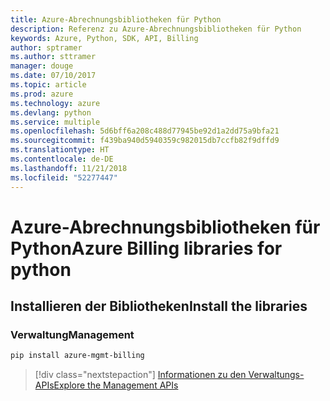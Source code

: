 ```yaml
---
title: Azure-Abrechnungsbibliotheken für Python
description: Referenz zu Azure-Abrechnungsbibliotheken für Python
keywords: Azure, Python, SDK, API, Billing
author: sptramer
ms.author: sttramer
manager: douge
ms.date: 07/10/2017
ms.topic: article
ms.prod: azure
ms.technology: azure
ms.devlang: python
ms.service: multiple
ms.openlocfilehash: 5d6bff6a208c488d77945be92d1a2dd75a9bfa21
ms.sourcegitcommit: f439ba940d5940359c982015db7ccfb82f9dffd9
ms.translationtype: HT
ms.contentlocale: de-DE
ms.lasthandoff: 11/21/2018
ms.locfileid: "52277447"
---
```

# <a name="azure-billing-libraries-for-python"></a><span data-ttu-id="fd85c-104">Azure-Abrechnungsbibliotheken für Python</span><span class="sxs-lookup"><span data-stu-id="fd85c-104">Azure Billing libraries for python</span></span>

## <a name="install-the-libraries"></a><span data-ttu-id="fd85c-105">Installieren der Bibliotheken</span><span class="sxs-lookup"><span data-stu-id="fd85c-105">Install the libraries</span></span>


### <a name="management"></a><span data-ttu-id="fd85c-106">Verwaltung</span><span class="sxs-lookup"><span data-stu-id="fd85c-106">Management</span></span>

```bash
pip install azure-mgmt-billing
```
> [!div class="nextstepaction"]
> [<span data-ttu-id="fd85c-107">Informationen zu den Verwaltungs-APIs</span><span class="sxs-lookup"><span data-stu-id="fd85c-107">Explore the Management APIs</span></span>](/python/api/overview/azure/billing/management)